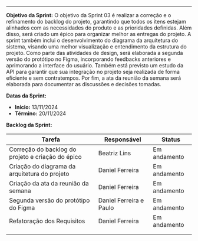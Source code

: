 <hr style="border: 0; height: 1px; background-color: #000000;">

**Objetivo da Sprint:**
O objetivo da Sprint 03 é realizar a correção e o refinamento do backlog do projeto, garantindo que todos os itens estejam alinhados com as necessidades do produto e as prioridades definidas. Além disso, será criado um épico para organizar melhor as entregas do projeto. A sprint também inclui o desenvolvimento do diagrama da arquitetura do sistema, visando uma melhor visualização e entendimento da estrutura do projeto. Como parte das atividades de design, será elaborada a segunda versão do protótipo no Figma, incorporando feedbacks anteriores e aprimorando a interface do usuário. Também está previsto um estudo da API para garantir que sua integração no projeto seja realizada de forma eficiente e sem contratempos. Por fim, a ata da reunião da semana será elaborada para documentar as discussões e decisões tomadas.

**Datas da Sprint:**

- **Início:** 13/11/2024
- **Término:** 20/11/2024

**Backlog da Sprint:**

| Tarefa | Responsável | Status |
|--------|-------------|-----------------------|
| Correção do backlog do projeto e criação do épico| Beatriz Lins | Em andamento |
| Criação do diagrama da arquitetura do projeto | Daniel Ferreira | Em andamento |
| Criação da ata da reunião da semana |  Daniel Ferreira | Em andamento |
| Segunda versão do protótipo do Figma | Daniel Ferreira e Paulo | Em andamento|
| Refatoração dos Requisitos |  Daniel Ferreira | Em andamento |
|  |  |  |
|  |  |  |


